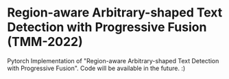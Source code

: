 # Region-aware Arbitrary-shaped Text Detection with Progressive Fusion (TMM-2022)
Pytorch Implementation of "Region-aware Arbitrary-shaped Text Detection with Progressive Fusion". Code will be available in the future. :)
